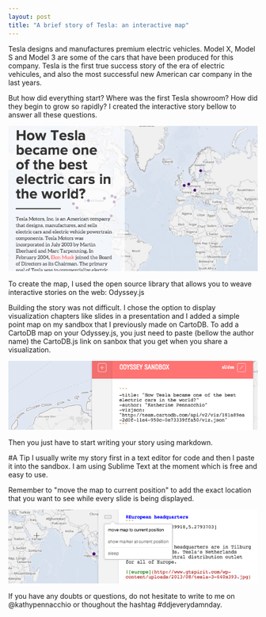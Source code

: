 ```yaml
---
layout: post
title: "A brief story of Tesla: an interactive map"
---
```


Tesla designs and manufactures premium electric vehicles. Model X, Model S and Model 3 are some of the cars that have been produced for this company. Tesla is the first true success story of the era of electric vehicules, and also the most successful new American car company in the last years.

<!-- more -->

But how did everything start? Where was the first Tesla showroom? How did they begin to grow so rapidly? I created the interactive story bellow to answer all these questions.  


<a href="http://bl.ocks.org/anonymous/raw/82375e2423c9702de88f/"><img src="/images/tesla.png"></a>  



To create the map, I used the open source library that allows you to weave interactive stories on the web: Odyssey.js

Building the story was not difficult. I chose the option to display visualization chapters like slides in a presentation and I added a simple point map on my sandbox that I previously made on CartoDB. To add a CartoDB map on your Odyssey.js, you just need to paste (bellow the author name) the CartoDB.js link on sanbox that you get when you share a visualization. 



<div class="wrap"><p class="wrap-border"><img src="/images/odysseytesla.png" alt=""></p></div> 



Then you just have to start writing your story using markdown.

#A Tip
I usually write my story first in a text editor for code and then I paste it into the sandbox. I am using Sublime Text at the moment which is free and easy to use. 

Remember to "move the map to current position" to add the exact location that you want to see while every slide is being displayed.  



<div class="wrap"><p class="wrap-border"><img src="/images/locationodyssey.png" alt=""></p></div>  



If you have any doubts or questions, do not hesitate to write to me on @kathypennacchio or thoughout the hashtag #ddjeverydamnday.

